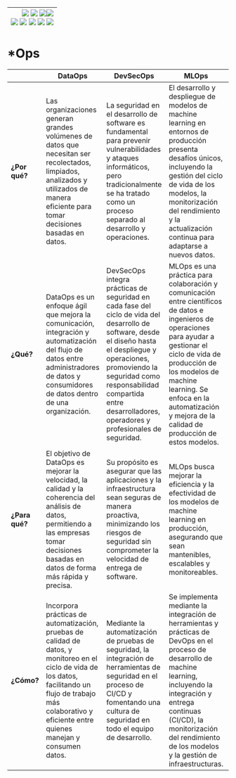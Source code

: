 <div align=right>

|[![](https://img.shields.io/badge/-Inicio-FFF?style=flat&logo=Emlakjet&logoColor=black)](/README.md) [![](https://img.shields.io/badge/-Introducción-FFF?style=flat&logo=abbrobotstudio&logoColor=black)](/documentos/intro.md) [![](https://img.shields.io/badge/-Panorámica-FFF?style=flat&logo=openstreetmap&logoColor=black)](/documentos/panoramica.md)[![](https://img.shields.io/badge/-Modelos_de_lenguaje-FFF?style=flat&logo=LiveChat&logoColor=black)](/documentos/LLMs.md)<br>  [![](https://img.shields.io/badge/-Prompts-FFF?style=flat&logo=Proton&logoColor=black)](/documentos/prompts/README.md) [![](https://img.shields.io/badge/-Ing,_de_prompts-FFF?style=flat&logo=googleearthengine&logoColor=black)](/documentos/ingenieriaDePrompts/README.md) [![](https://img.shields.io/badge/-Patrones-FFF?style=flat&logo=textpattern&logoColor=black)](/documentos/ingenieriaDePrompts/patrones/README.md) [![](https://img.shields.io/badge/8vP-FFF?style=flat&logo=v8&logoColor=black)](/documentos/prompts/mejoresPracticas/8virtudesDelPrompting.md) [![](https://img.shields.io/badge/-Casos_de_uso-FFF?style=flat&logo=gitbook&logoColor=black)](/documentos/casosDeUso/README.md)|
|-:|

</div>

# *Ops

||DataOps|DevSecOps|MLOps|AIOps
|-|-|-|-|-|
**¿Por qué?**   |Las organizaciones generan grandes volúmenes de datos que necesitan ser recolectados, limpiados, analizados y utilizados de manera eficiente para tomar decisiones basadas en datos.|La seguridad en el desarrollo de software es fundamental para prevenir vulnerabilidades y ataques informáticos, pero tradicionalmente se ha tratado como un proceso separado al desarrollo y operaciones.|El desarrollo y despliegue de modelos de machine learning en entornos de producción presenta desafíos únicos, incluyendo la gestión del ciclo de vida de los modelos, la monitorización del rendimiento y la actualización continua para adaptarse a nuevos datos.|Hace falta automatizar y mejorar las operaciones de TI
**¿Qué?**       |DataOps es un enfoque ágil que mejora la comunicación, integración y automatización del flujo de datos entre administradores de datos y consumidores de datos dentro de una organización.|DevSecOps integra prácticas de seguridad en cada fase del ciclo de vida del desarrollo de software, desde el diseño hasta el despliegue y operaciones, promoviendo la seguridad como responsabilidad compartida entre desarrolladores, operadores y profesionales de seguridad.|MLOps es una práctica para colaboración y comunicación entre científicos de datos e ingenieros de operaciones para ayudar a gestionar el ciclo de vida de producción de los modelos de machine learning. Se enfoca en la automatización y mejora de la calidad de producción de estos modelos.|AIOps combina big data y técnicas de inteligencia artificial para automatizar la identificación y resolución de problemas comunes en las operaciones de TI, utilizando modelos predictivos para anticiparse a posibles fallos y automatizar su corrección
**¿Para qué?**  |El objetivo de DataOps es mejorar la velocidad, la calidad y la coherencia del análisis de datos, permitiendo a las empresas tomar decisiones basadas en datos de forma más rápida y precisa.|Su propósito es asegurar que las aplicaciones y la infraestructura sean seguras de manera proactiva, minimizando los riesgos de seguridad sin comprometer la velocidad de entrega de software.|MLOps busca mejorar la eficiencia y la efectividad de los modelos de machine learning en producción, asegurando que sean mantenibles, escalables y monitoreables.|El objetivo es detectar y reaccionar a problemas en una fase temprana, incluso antes de que los usuarios finales se vean afectados, mediante la automatización de ciertas tareas operativas.
**¿Cómo?**      |Incorpora prácticas de automatización, pruebas de calidad de datos, y monitoreo en el ciclo de vida de los datos, facilitando un flujo de trabajo más colaborativo y eficiente entre quienes manejan y consumen datos.|Mediante la automatización de pruebas de seguridad, la integración de herramientas de seguridad en el proceso de CI/CD y fomentando una cultura de seguridad en todo el equipo de desarrollo.|Se implementa mediante la integración de herramientas y prácticas de DevOps en el proceso de desarrollo de machine learning, incluyendo la integración y entrega continuas (CI/CD), la monitorización del rendimiento de los modelos y la gestión de infraestructuras.|Implementar AIOps es un viaje complejo que requiere una planificación cuidadosa, habilidades especializadas en IA y ML, y una estrecha colaboración entre los equipos de TI, operaciones y desarrollo de software. 

